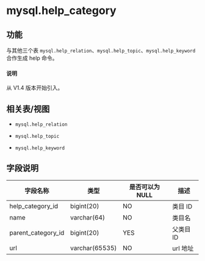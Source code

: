 # mysql.help_category

## **功能**

与其他三个表 `mysql.help_relation`、`mysql.help_topic`、`mysql.help_keyword` 合作生成 help 命令。

<main id="notice" type='explain'>
  <h4>说明</h4>
  <p>从 V1.4 版本开始引入。</p>
</main>

## **相关表/视图**

* `mysql.help_relation`

* `mysql.help_topic`

* `mysql.help_keyword`

## **字段说明**

|      **字段名称**      |     **类型**     | **是否可以为 NULL** | **描述** |
|--------------------|----------------|----------------|--------|
| help_category_id   | bigint(20)     | NO             | 类目 ID  |
| name               | varchar(64)    | NO             | 类目名    |
| parent_category_id | bigint(20)     | YES            | 父类目 ID |
| url                | varchar(65535) | NO             | url 地址 |
